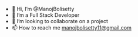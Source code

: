 - 👋 Hi, I’m @ManojBolisetty
- 👀 I’m a Full Stack Developer
- 💞️ I’m looking to collaborate on a project
- 📫 How to reach me manojbolisetty11@gmail.com

